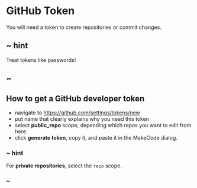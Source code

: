 # GitHub Token

You will need a token to create repositories or commit changes.

## ~ hint

Treat tokens like passwords!

## ~

## How to get a GitHub developer token

* navigate to https://github.com/settings/tokens/new
* put name that clearly explains why you need this token
* select **public_repo** scope, depending which repos you want to edit from here.
* click **generate token**, copy it, and paste it in the MakeCode dialog.

### ~ hint

For **private repositories**, select the ``repo`` scope.

### ~